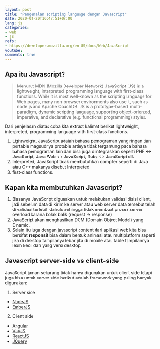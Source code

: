 ```yaml
---
layout: post
title: "Pengenalan scripting language dengan Javascript"
date: 2020-08-20T16:47:51+07:00
lang: js
categories:
- web
- js
refs: 
- https://developer.mozilla.org/en-US/docs/Web/JavaScript
youtube: 
comments: true
---
```


## Apa itu Javascript?

> Menurut MDN (Mozilla Developer Network) JavaScript (JS) is a lightweight, interpreted, programming language with first-class functions. While it is most well-known as the scripting language for Web pages, many non-browser environments also use it, such as node.js and Apache CouchDB. JS is a prototype-based, multi-paradigm, dynamic scripting language, supporting object-oriented, imperative, and declarative (e.g. functional programming) styles.

Dari penjelasan diatas coba kita extract kalimat berikut lightweight, interpreted, programming language with first-class functions.

1. Lightweight, JavaScript adalah bahasa pemograman yang ringan dan portable magsudnya protable artinya tidak tergantung pada bahasa bahasa pemograman lain dan bisa juga diintegrasikan seperti PHP <-> JavaScript, Java Web <-> JavaScript, Ruby <-> JavaScript dll.
2. Interpreted, JavaScript tidak membutuhkan compiler seperti di Java atau C++ makanya disebut Interpreted
3. first-class functions.

## Kapan kita membutuhkan Javascript?

1. Biasanya JavaScript digunakan untuk melakukan validasi disisi client, jadi sebelum data di kirim ke server atau web server data tersebut telah di validasi terlebih dahulu sehingga tidak membuat proses server overload karana bolak balik (request -> response)
2. JavaScript akan menghasilkan DOM (Domain Object Model) yang Dinamic.
3. Selain itu juga dengan javascript content dari aplikasi web kita bisa bersifat **responsif** bisa dalam bentuk animasi atau multiplatform seperti jika di dekstop tampilanya lebar jika di mobile atau table tampilannya lebih kecil dari yang versi desktop.

## Javascript server-side vs client-side

JavaScript jaman sekarang tidak hanya digunakan untuk client side tetapi juga bisa untuk server side berikut adalah framework yang paling banyak digunakan:

1. Server side
- [NodeJS](https://nodejs.org/en/)
- [EmberJS](http://emberjs.com/)

2. Client side
- [Angular](https://angular.io/)
- [VueJS](https://vuejs.org/)
- [ReactJS](https://reactjs.org/)
- [JQuery](https://jquery.com/)
